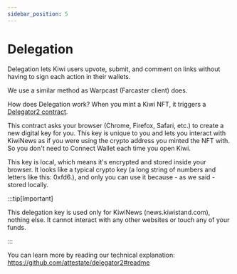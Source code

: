 ```yaml
---
sidebar_position: 5
---
```


# Delegation

Delegation lets Kiwi users upvote, submit, and comment on links without having to sign each action in their wallets.

We use a similar method as Warpcast (Farcaster client) does.

How does Delegation work?
When you mint a Kiwi NFT, it triggers a <u>[Delegator2 contract](https://optimistic.etherscan.io/address/0x08b7ecfac2c5754abafb789c84f8fa37c9f088b0)</u>.

This contract asks your browser (Chrome, Firefox, Safari, etc.) to create a new digital key for you. This key is unique to you and lets you interact with KiwiNews as if you were using the crypto address you minted the NFT with. So you don't need to Connect Wallet each time you open Kiwi.

This key is local, which means it's encrypted and stored inside your browser. It looks like a typical crypto key (a long string of numbers and letters like this: 0xfd6.), and only you can use it because - as we said - stored locally.

:::tip[Important]

This delegation key is used only for KiwiNews (news.kiwistand.com), nothing else. It cannot interact with any other websites or touch any of your funds.

:::

You can learn more by reading our technical explanation:
<u>https://github.com/attestate/delegator2#readme</u>
